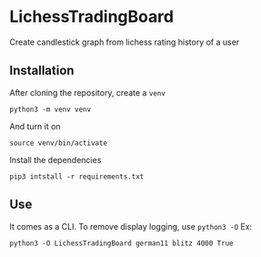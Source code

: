 # LichessTradingBoard
Create candlestick graph from lichess rating history of a user


## Installation

After cloning the repository, create a `venv`
```
python3 -m venv venv
```
And turn it on
```
source venv/bin/activate
```
Install the dependencies
```
pip3 intstall -r requirements.txt
```

## Use

It comes as a CLI. To remove display logging, use `python3 -O`
Ex:
```
python3 -O LichessTradingBoard german11 blitz 4000 True
```